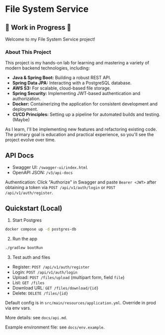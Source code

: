# File System Service

## 🚧 Work in Progress 🚧

Welcome to my File System Service project!

### About This Project

This project is my hands-on lab for learning and mastering a variety of modern backend technologies, including:

-   **Java & Spring Boot:** Building a robust REST API.
-   **Spring Data JPA:** Interacting with a PostgreSQL database.
-   **AWS S3:** For scalable, cloud-based file storage.
-   **Spring Security:** Implementing JWT-based authentication and authorization.
-   **Docker:** Containerizing the application for consistent development and deployment.
-   **CI/CD Principles:** Setting up a pipeline for automated builds and testing. (Maybe)

As I learn, I'll be implementing new features and refactoring existing code. The primary goal is education and practical experience, so you'll see the project evolve over time.

## API Docs

- Swagger UI: `/swagger-ui/index.html`
- OpenAPI JSON: `/v3/api-docs`

Authentication: Click "Authorize" in Swagger and paste `Bearer <JWT>` after obtaining a token via `POST /api/v1/auth/login` or `POST /api/v1/auth/register`.

## Quickstart (Local)

1) Start Postgres

```bash
docker compose up -d postgres-db
```

2) Run the app

```bash
./gradlew bootRun
```

3) Test auth and files

- Register: `POST /api/v1/auth/register`
- Login: `POST /api/v1/auth/login`
- Upload: `POST /files/upload` (multipart form, field `file`)
- List: `GET /files`
- Download URL: `GET /files/download/{id}`
- Delete: `DELETE /files/{id}`

Default config is in `src/main/resources/application.yml`. Override in prod via env vars.

More details: see `docs/api.md`.
 
Example environment file: see `docs/env.example`.